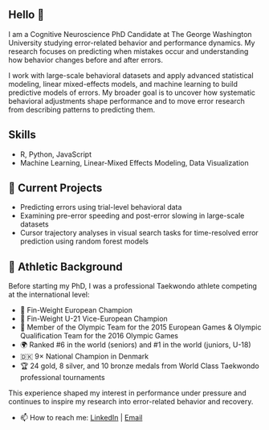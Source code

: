 ## Hello 👋

I am a Cognitive Neuroscience PhD Candidate at The George Washington University studying error-related behavior and performance dynamics. My research focuses on predicting when mistakes occur and understanding how behavior changes before and after errors.  

I work with large-scale behavioral datasets and apply advanced statistical modeling, linear mixed-effects models, and machine learning to build predictive models of errors. My broader goal is to uncover how systematic behavioral adjustments shape performance and to move error research from describing patterns to predicting them.  


## Skills

- R, Python, JavaScript
- Machine Learning, Linear-Mixed Effects Modeling, Data Visualization


## 📂 Current Projects
- Predicting errors using trial-level behavioral data
- Examining pre-error speeding and post-error slowing in large-scale datasets  
- Cursor trajectory analyses in visual search tasks for time-resolved error prediction using random forest models


## 🥋 Athletic Background
Before starting my PhD, I was a professional Taekwondo athlete competing at the international level:  
- 🥇 Fin-Weight European Champion  
- 🥈 Fin-Weight U-21 Vice-European Champion  
- 🥋 Member of the Olympic Team for the 2015 European Games & Olympic Qualification Team for the 2016 Olympic Games  
- 🌍 Ranked #6 in the world (seniors) and #1 in the world (juniors, U-18)  
- 🇩🇰 9× National Champion in Denmark  
- 🏆 24 gold, 8 silver, and 10 bronze medals from World Class Taekwondo professional tournaments  

This experience shaped my interest in performance under pressure and continues to inspire my research into error-related behavior and recovery.  

- 📫 How to reach me: [LinkedIn](https://www.linkedin.com/in/sarahmalykke) | [Email](mailto:sarahmalykke@gwu.edu)  
